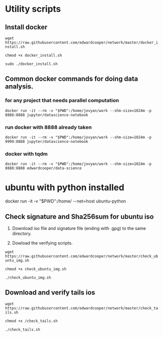 # Utility scripts 


## Install docker

`wget https://raw.githubusercontent.com/edwardcooper/network/master/docker_install.sh`

`chmod +x docker_install.sh`

`sudo ./docker_install.sh`

## Common docker commands for doing data analysis. 
### for any project that needs parallel computation

`docker run -it --rm -v "$PWD":/home/jovyan/work --shm-size=1024m -p 8888:8888 jupyter/datascience-notebook`

 
### run docker with 8888 already taken
`docker run -it --rm -v "$PWD":/home/jovyan/work --shm-size=1024m -p 9999:8888 jupyter/datascience-notebook`


### docker with tqdm

`docker run -it --rm -v "$PWD":/home/jovyan/work --shm-size=1024m -p 8888:8888 edwardcooper/data-science`

 

# ubuntu with python installed
docker run -it -v "$PWD":/home/ --net=host ubuntu-python

## Check signature and Sha256sum for ubuntu iso 

1. Download iso file and signature file (ending with .gpg) to the same directory. 

2. Dowload the verifying scripts. 

`wget https://raw.githubusercontent.com/edwardcooper/network/master/check_ubuntu_img.sh`

`chmod +x check_ubuntu_img.sh`

`./check_ubuntu_img.sh`


## Download and verify tails ios

`wget https://raw.githubusercontent.com/edwardcooper/network/master/check_tails.sh`

`chmod +x /check_tails.sh`

`./check_tails.sh`
